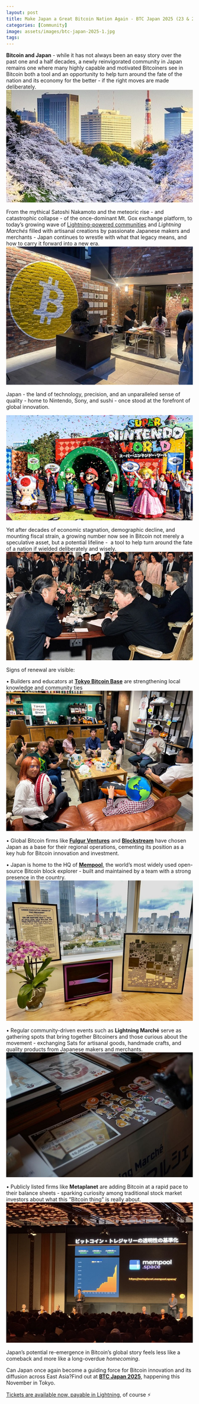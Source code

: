 ```yaml
---
layout: post
title: Make Japan a Great Bitcoin Nation Again - BTC Japan 2025 (23 & 24 Nov 2025)
categories: [Community]
image: assets/images/btc-japan-2025-1.jpg
tags:
---
```

**Bitcoin and Japan** - while it has not always been an easy story over the past one and a half decades, a newly reinvigorated community in Japan remains one where many highly capable and motivated Bitcoiners see in Bitcoin both a tool and an opportunity to help turn around the fate of the nation and its economy for the better - if the right moves are made deliberately.
![alt text](../assets/images/btc-japan-2025-2.jpg)

From the mythical Satoshi Nakamoto and the meteoric rise - and catastrophic collapse - of the once-dominant Mt. Gox exchange platform, to today’s growing wave of [Lightning-powered communities](https://www.diamondhands.community/en) and _Lightning Marchés_ filled with artisanal creations by passionate Japanese makers and merchants - Japan continues to wrestle with what that legacy means, and how to carry it forward into a new era.
![alt text](../assets/images/btc-japan-2025-4.jpg)

Japan - the land of technology, precision, and an unparalleled sense of quality - home to Nintendo, Sony, and sushi - once stood at the forefront of global innovation. 

![alt text](../assets/images/btc-japan-2025-5.jpg)

Yet after decades of economic stagnation, demographic decline, and mounting fiscal strain, a growing number now see in Bitcoin not merely a speculative asset, but a potential lifeline -  a tool to help turn around the fate of a nation if wielded deliberately and wisely.
![alt text](../assets/images/btc-japan-2025-8.jpg)

Signs of renewal are visible:

• Builders and educators at [**Tokyo Bitcoin Base**](https://tokyobitcoin.space/en/) are strengthening local knowledge and community ties
![alt text](../assets/images/btc-japan-2025-6.jpg)

• Global Bitcoin firms like [**Fulgur Ventures**](https://fulgur.ventures/) and [**Blockstream**](https://blockstream.com/) have chosen Japan as a base for their regional operations, cementing its position as a key hub for Bitcoin innovation and investment.

• Japan is home to the HQ of [**Mempool**,](http://mempool.space) the world’s most widely used open-source Bitcoin block explorer - built and maintained by a team with a strong presence in the country.
![alt text](../assets/images/btc-japan-2025-9.jpg)

• Regular community-driven events such as **Lightning Marché** serve as gathering spots that bring together Bitcoiners and those curious about the movement - exchanging Sats for artisanal goods, handmade crafts, and quality products from Japanese makers and merchants.
![alt text](../assets/images/btc-japan-2025-3.jpg)

• Publicly listed firms like **Metaplanet** are adding Bitcoin at a rapid pace to their balance sheets - sparking curiosity among traditional stock market investors about what this “Bitcoin thing” is really about.
![alt text](../assets/images/btc-japan-2025-7.jpg)

Japan’s potential re-emergence in Bitcoin’s global story feels less like a comeback and more like a long-overdue _homecoming_.

Can Japan once again become a guiding force for Bitcoin innovation and its diffusion across East Asia?Find out at [**BTC Japan 2025**](https://btc-jpn.com/en), happening this November in Tokyo.

[Tickets are available now, payable in Lightning](https://btc-jpn.com/en#tickets), of course ⚡